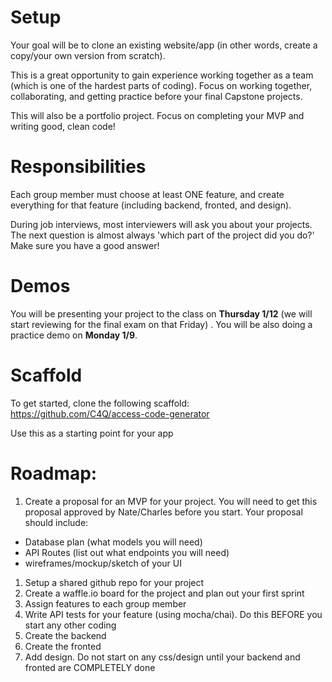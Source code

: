 # Setup
Your goal will be to clone an existing website/app (in other words, create a copy/your own version from scratch).

This is a great opportunity to gain experience working together as a team (which is one of the hardest parts of coding). Focus on working together, collaborating, and getting practice before your final Capstone projects.

This will also be a portfolio project. Focus on completing your MVP and writing good, clean code!

# Responsibilities
Each group member must choose at least ONE feature, and create everything for that feature (including backend, fronted, and design).

During job interviews, most interviewers will ask you about your projects. The next question is almost always 'which part of the project did you do?' Make sure you have a good answer!

# Demos
You will be presenting your project to the class on **Thursday 1/12** (we will start reviewing for the final exam on that Friday)
.
You will be also doing a practice demo on **Monday 1/9**.

# Scaffold
To get started, clone the following scaffold: https://github.com/C4Q/access-code-generator

Use this as a starting point for your app

# Roadmap:
1. Create a proposal for an MVP for your project. You will need to get this proposal approved by Nate/Charles before you start. Your proposal should include:
  - Database plan (what models you will need)
  - API Routes (list out what endpoints you will need)
  - wireframes/mockup/sketch of your UI
1. Setup a shared github repo for your project
1. Create a waffle.io board for the project and plan out your first sprint
1. Assign features to each group member
1. Write API tests for your feature (using mocha/chai). Do this BEFORE you start any other coding
1. Create the backend
1. Create the fronted
1. Add design. Do not start on any css/design until your backend and fronted are COMPLETELY done
